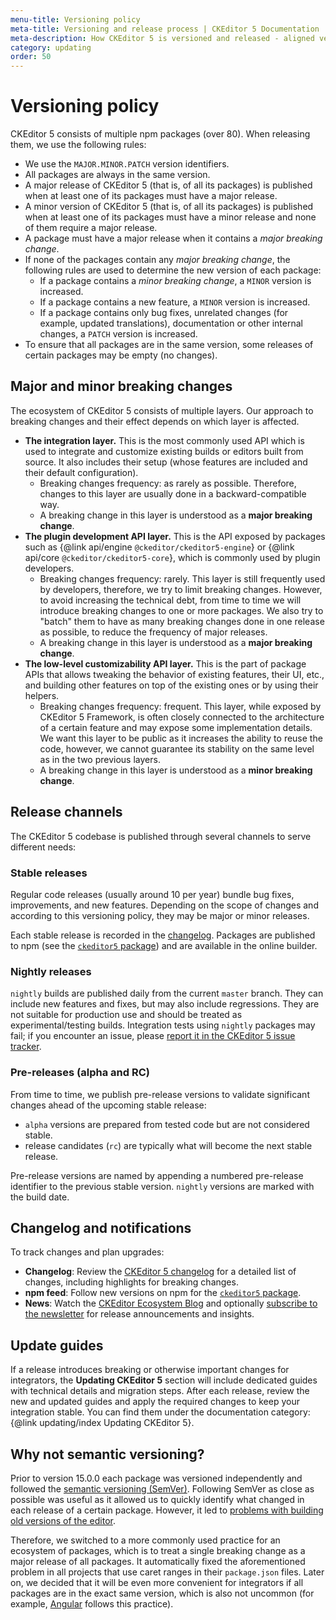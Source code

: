 ```yaml
---
menu-title: Versioning policy
meta-title: Versioning and release process | CKEditor 5 Documentation
meta-description: How CKEditor 5 is versioned and released - aligned versions across packages, release channels (stable, nightly, alpha/RC), and guidance on staying up to date.
category: updating
order: 50
---
```


# Versioning policy

CKEditor&nbsp;5 consists of multiple npm packages (over 80). When releasing them, we use the following rules:

* We use the `MAJOR.MINOR.PATCH` version identifiers.
* All packages are always in the same version.
* A major release of CKEditor&nbsp;5 (that is, of all its packages) is published when at least one of its packages must have a major release.
* A minor version of CKEditor&nbsp;5 (that is, of all its packages) is published when at least one of its packages must have a minor release and none of them require a major release.
* A package must have a major release when it contains a *major breaking change*.
* If none of the packages contain any *major breaking change*, the following rules are used to determine the new version of each package:
	* If a package contains a *minor breaking change*, a `MINOR` version is increased.
	* If a package contains a new feature, a `MINOR` version is increased.
	* If a package contains only bug fixes, unrelated changes (for example, updated translations), documentation or other internal changes, a `PATCH` version is increased.
* To ensure that all packages are in the same version, some releases of certain packages may be empty (no changes).

## Major and minor breaking changes

The ecosystem of CKEditor&nbsp;5 consists of multiple layers. Our approach to breaking changes and their effect depends on which layer is affected.

* **The integration layer.** This is the most commonly used API which is used to integrate and customize existing builds or editors built from source. It also includes their setup (whose features are included and their default configuration).
	* Breaking changes frequency: as rarely as possible. Therefore, changes to this layer are usually done in a backward-compatible way.
	* A breaking change in this layer is understood as a **major breaking change**.
* **The plugin development API layer.** This is the API exposed by packages such as {@link api/engine `@ckeditor/ckeditor5-engine`} or {@link api/core `@ckeditor/ckeditor5-core`}, which is commonly used by plugin developers.
	* Breaking changes frequency: rarely. This layer is still frequently used by developers, therefore, we try to limit breaking changes. However, to avoid increasing the technical debt, from time to time we will introduce breaking changes to one or more packages. We also try to "batch" them to have as many breaking changes done in one release as possible, to reduce the frequency of major releases.
	* A breaking change in this layer is understood as a **major breaking change**.
* **The low-level customizability API layer.** This is the part of package APIs that allows tweaking the behavior of existing features, their UI, etc., and building other features on top of the existing ones or by using their helpers.
	* Breaking changes frequency: frequent. This layer, while exposed by CKEditor&nbsp;5 Framework, is often closely connected to the architecture of a certain feature and may expose some implementation details. We want this layer to be public as it increases the ability to reuse the code, however, we cannot guarantee its stability on the same level as in the two previous layers.
	* A breaking change in this layer is understood as a **minor breaking change**.

## Release channels

The CKEditor&nbsp;5 codebase is published through several channels to serve different needs:

### Stable releases

Regular code releases (usually around 10 per year) bundle bug fixes, improvements, and new features. Depending on the scope of changes and according to this versioning policy, they may be major or minor releases.

Each stable release is recorded in the [changelog](https://github.com/ckeditor/ckeditor5/blob/stable/CHANGELOG.md). Packages are published to npm (see the [`ckeditor5` package](https://www.npmjs.com/package/ckeditor5)) and are available in the online builder.

### Nightly releases

`nightly` builds are published daily from the current `master` branch. They can include new features and fixes, but may also include regressions. They are not suitable for production use and should be treated as experimental/testing builds. Integration tests using `nightly` packages may fail; if you encounter an issue, please [report it in the CKEditor&nbsp;5 issue tracker](https://github.com/ckeditor/ckeditor5/issues).

### Pre-releases (alpha and RC)

From time to time, we publish pre-release versions to validate significant changes ahead of the upcoming stable release:

* `alpha` versions are prepared from tested code but are not considered stable.
* release candidates (`rc`) are typically what will become the next stable release.

Pre-release versions are named by appending a numbered pre-release identifier to the previous stable version. `nightly` versions are marked with the build date.

## Changelog and notifications

To track changes and plan upgrades:

* **Changelog**: Review the [CKEditor&nbsp;5 changelog](https://github.com/ckeditor/ckeditor5/blob/stable/CHANGELOG.md) for a detailed list of changes, including highlights for breaking changes.
* **npm feed**: Follow new versions on npm for the [`ckeditor5` package](https://www.npmjs.com/package/ckeditor5).
* **News**: Watch the [CKEditor Ecosystem Blog](https://ckeditor.com/blog/) and optionally [subscribe to the newsletter](https://ckeditor.com/newsletter/) for release announcements and insights.

## Update guides

If a release introduces breaking or otherwise important changes for integrators, the **Updating CKEditor&nbsp;5** section will include dedicated guides with technical details and migration steps. After each release, review the new and updated guides and apply the required changes to keep your integration stable. You can find them under the documentation category: {@link updating/index Updating CKEditor&nbsp;5}.

## Why not semantic versioning?

Prior to version 15.0.0 each package was versioned independently and followed the [semantic versioning (SemVer)](https://semver.org/). Following SemVer as close as possible was useful as it allowed us to quickly identify what changed in each release of a certain package. However, it led to [problems with building old versions of the editor](https://github.com/ckeditor/ckeditor5/issues/1746).

Therefore, we switched to a more commonly used practice for an ecosystem of packages, which is to treat a single breaking change as a major release of all packages. It automatically fixed the aforementioned problem in all projects that use caret ranges in their `package.json` files. Later on, we decided that it will be even more convenient for integrators if all packages are in the exact same version, which is also not uncommon (for example, [Angular](https://github.com/angular/angular) follows this practice).
